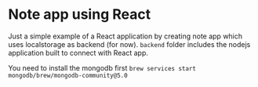 # Note app using React

Just a simple example of a React application by creating note app which uses localstorage as backend (for now). `backend` folder includes the nodejs application built to connect with React app.

You need to install the mongodb first
`brew services start mongodb/brew/mongodb-community@5.0`
